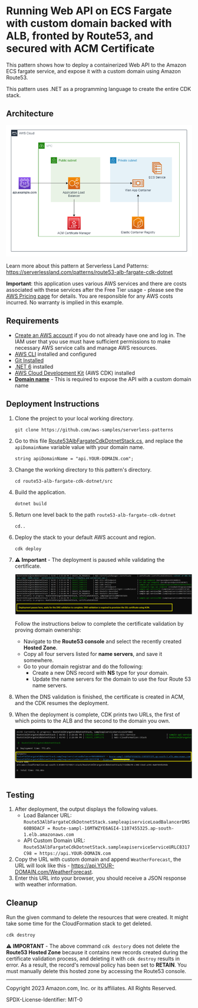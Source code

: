 ﻿# Running Web API on ECS Fargate with custom domain backed with ALB, fronted by Route53, and secured with ACM Certificate

This pattern shows how to deploy a containerized Web API to the Amazon ECS fargate service, and expose it with a custom domain using Amazon Route53.

This pattern uses .NET as a programming language to create the entire CDK stack.

## Architecture 
![architecture diagram](images/architecture.png)

Learn more about this pattern at Serverless Land Patterns: https://serverlessland.com/patterns/route53-alb-fargate-cdk-dotnet

**Important**: this application uses various AWS services and there are costs associated with these services after the Free Tier usage - please see the [AWS Pricing page](https://aws.amazon.com/pricing/) for details. You are responsible for any AWS costs incurred. No warranty is implied in this example.

## Requirements

* [Create an AWS account](https://portal.aws.amazon.com/gp/aws/developer/registration/index.html) if you do not already have one and log in. The IAM user that you use must have sufficient permissions to make necessary AWS service calls and manage AWS resources.
* [AWS CLI](https://docs.aws.amazon.com/cli/latest/userguide/install-cliv2.html) installed and configured
* [Git Installed](https://git-scm.com/book/en/v2/Getting-Started-Installing-Git)
* [.NET 6](https://dotnet.microsoft.com/en-us/download/dotnet/7.0) installed
* [AWS Cloud Development Kit](https://docs.aws.amazon.com/cdk/latest/guide/cli.html) (AWS CDK) installed
* [**Domain name**](https://en.wikipedia.org/wiki/Domain_name) - This is required to expose the API with a custom domain name

## Deployment Instructions

1. Clone the project to your local working directory.
    ```
    git clone https://github.com/aws-samples/serverless-patterns
    ```
2. Go to this file [Route53AlbFargateCdkDotnetStack.cs](src/Route53AlbFargateCdkDotnet/Route53AlbFargateCdkDotnetStack.cs), and replace the `apiDomainName` variable value with your domain name.
    ```
    string apiDomainName = "api.YOUR-DOMAIN.com";
    ```
2. Change the working directory to this pattern's directory.
    ```
    cd route53-alb-fargate-cdk-dotnet/src
    ```
3. Build the application.
    ```
    dotnet build
    ```
4. Return one level back to the path `route53-alb-fargate-cdk-dotnet`
    ```
    cd..
    ```
5. Deploy the stack to your default AWS account and region.
    ```
    cdk deploy
    ```
6. ⚠️ **Important** - The deployment is paused while validating the certificate.

   ![deployment-paused-screenshot](images/screenshot-1.png)

    Follow the instructions below to complete the certificate validation by proving domain ownership:
    - Navigate to the **Route53 console** and select the recently created **Hosted Zone**.
    - Copy all four servers listed for **name servers**, and save it somewhere.
    - Go to your domain registrar and do the following:
      - Create a new DNS record with **NS** type for your domain.
      - Update the name servers for the domain to use the four Route 53 name servers.

7.  When the DNS validation is finished, the certificate is created in ACM, and the CDK resumes the deployment.
8.  When the deployment is complete, CDK prints two URLs, the first of which points to the ALB and the second to the domain you own.

    ![deployment-paused-screenshot](images/screenshot-2.png)

## Testing

1. After deployment, the output displays the following values.
   - Load Balancer URL: `Route53AlbFargateCdkDotnetStack.sampleapiserviceLoadBalancerDNS60B9DACF = Route-sampl-16MTWZYE6AGI4-1107455325.ap-south-1.elb.amazonaws.com`
   - API Custom Domain URL: `Route53AlbFargateCdkDotnetStack.sampleapiserviceServiceURLC8317C98 = https://api.YOUR-DOMAIN.com`
2. Copy the URL with custom domain and append `WeatherForecast`, the URL will look like this - https://api.YOUR-DOMAIN.com/WeatherForecast.
3. Enter this URL into your browser, you should receive a JSON response with weather information.

## Cleanup

Run the given command to delete the resources that were created. It might take some time for the CloudFormation stack to get deleted.
```
cdk destroy
```

⚠️ **IMPORTANT** - The above command `cdk destory` does not delete the **Route53 Hosted Zone** because it contains new records created during the certificate validation process, and deleting it with `cdk destroy` results in error. As a result, the record's removal policy has been set to **RETAIN**. You must manually delete this hosted zone by accessing the Route53 console.

----
Copyright 2023 Amazon.com, Inc. or its affiliates. All Rights Reserved.

SPDX-License-Identifier: MIT-0